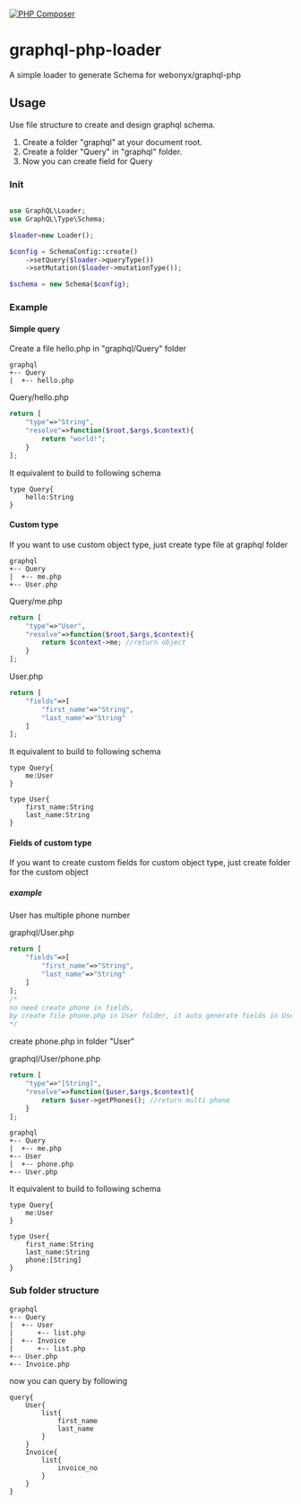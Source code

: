 [![PHP Composer](https://github.com/mathsgod/graphql-php-loader/actions/workflows/php.yml/badge.svg?branch=main)](https://github.com/mathsgod/graphql-php-loader/actions/workflows/php.yml)

# graphql-php-loader

A simple loader to generate Schema for webonyx/graphql-php

## Usage

Use file structure to create and design graphql schema.

1. Create a folder "graphql" at your document root.
2. Create a folder "Query" in "graphql" folder.
3. Now you can create field for Query

### Init
```php

use GraphQL\Loader;
use GraphQL\Type\Schema;

$loader=new Loader();

$config = SchemaConfig::create()
    ->setQuery($loader->queryType())
    ->setMutation($loader->mutationType());

$schema = new Schema($config);

```

### Example 

#### Simple query
Create a file hello.php in "graphql/Query" folder
```
graphql
+-- Query
|  +-- hello.php
```

Query/hello.php
```php
return [
    "type"=>"String",
    "resolve"=>function($root,$args,$context){
        return "world!";
    }
];
```
It equivalent to build to following schema
```gql
type Query{
    hello:String
}
```

#### Custom type
If you want to use custom object type, just create type file at graphql folder

```
graphql
+-- Query
|  +-- me.php
+-- User.php
```

Query/me.php
```php
return [
    "type"=>"User",
    "resolve"=>function($root,$args,$context){
        return $context->me; //return object
    }
];
```

User.php
```php
return [
    "fields"=>[
        "first_name"=>"String",
        "last_name"=>"String"
    ]
];
```
It equivalent to build to following schema
```gql
type Query{
    me:User
}

type User{
    first_name:String
    last_name:String
}
```

#### Fields of custom type
If you want to create custom fields for custom object type, just create folder for the custom object

##### example
User has multiple phone number

graphql/User.php
```php
return [
    "fields"=>[
        "first_name"=>"String",
        "last_name"=>"String"
    ]
];
/* 
no need create phone in fields,
by create file phone.php in User folder, it auto generate fields in User type
*/
```

create phone.php in folder "User"

graphql/User/phone.php
```php
return [
    "type"=>"[String]",
    "resolve"=>function($user,$args,$context){
        return $user->getPhones(); //return multi phone
    }
];
```

```
graphql
+-- Query
|  +-- me.php
+-- User
|  +-- phone.php
+-- User.php
```
It equivalent to build to following schema
```gql
type Query{
    me:User
}

type User{
    first_name:String
    last_name:String
    phone:[String]
}
```


### Sub folder structure

```
graphql
+-- Query
|  +-- User
|      +-- list.php
|  +-- Invoice
|      +-- list.php
+-- User.php
+-- Invoice.php
```

now you can query by following
```gql
query{
    User{
        list{
            first_name
            last_name
        }
    }
    Invoice{
        list{
            invoice_no
        }
    }
}
```





